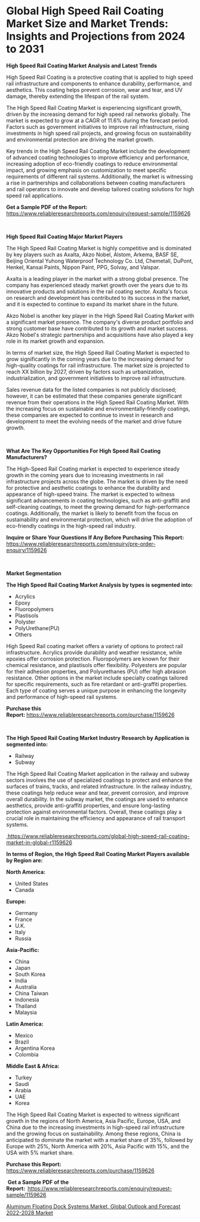 <p><h1>Global High Speed Rail Coating Market Size and Market Trends: Insights and Projections from 2024 to 2031</h1></p><p><strong>High Speed Rail Coating Market Analysis and Latest Trends</strong></p>
<p><p>High Speed Rail Coating is a protective coating that is applied to high speed rail infrastructure and components to enhance durability, performance, and aesthetics. This coating helps prevent corrosion, wear and tear, and UV damage, thereby extending the lifespan of the rail system.</p><p>The High Speed Rail Coating Market is experiencing significant growth, driven by the increasing demand for high speed rail networks globally. The market is expected to grow at a CAGR of 11.6% during the forecast period. Factors such as government initiatives to improve rail infrastructure, rising investments in high speed rail projects, and growing focus on sustainability and environmental protection are driving the market growth.</p><p>Key trends in the High Speed Rail Coating Market include the development of advanced coating technologies to improve efficiency and performance, increasing adoption of eco-friendly coatings to reduce environmental impact, and growing emphasis on customization to meet specific requirements of different rail systems. Additionally, the market is witnessing a rise in partnerships and collaborations between coating manufacturers and rail operators to innovate and develop tailored coating solutions for high speed rail applications.</p></p>
<p><strong>Get a Sample PDF of the Report:&nbsp;</strong> <a href="https://www.reliableresearchreports.com/enquiry/request-sample/1159626">https://www.reliableresearchreports.com/enquiry/request-sample/1159626</a></p>
<p>&nbsp;</p>
<p><strong>High Speed Rail Coating Major Market Players</strong></p>
<p><p>The High Speed Rail Coating Market is highly competitive and is dominated by key players such as Axalta, Akzo Nobel, Alstom, Arkema, BASF SE, Beijing Oriental Yuhong Waterproof Technology Co. Ltd, Chemetall, DuPont, Henkel, Kansai Paints, Nippon Paint, PPG, Solvay, and Valspar. </p><p>Axalta is a leading player in the market with a strong global presence. The company has experienced steady market growth over the years due to its innovative products and solutions in the rail coating sector. Axalta's focus on research and development has contributed to its success in the market, and it is expected to continue to expand its market share in the future.</p><p>Akzo Nobel is another key player in the High Speed Rail Coating Market with a significant market presence. The company's diverse product portfolio and strong customer base have contributed to its growth and market success. Akzo Nobel's strategic partnerships and acquisitions have also played a key role in its market growth and expansion.</p><p>In terms of market size, the High Speed Rail Coating Market is expected to grow significantly in the coming years due to the increasing demand for high-quality coatings for rail infrastructure. The market size is projected to reach XX billion by 2027, driven by factors such as urbanization, industrialization, and government initiatives to improve rail infrastructure.</p><p>Sales revenue data for the listed companies is not publicly disclosed; however, it can be estimated that these companies generate significant revenue from their operations in the High Speed Rail Coating Market. With the increasing focus on sustainable and environmentally-friendly coatings, these companies are expected to continue to invest in research and development to meet the evolving needs of the market and drive future growth.</p></p>
<p>&nbsp;</p>
<p><strong>What Are The Key Opportunities For High Speed Rail Coating Manufacturers?</strong></p>
<p><p>The High-Speed Rail Coating market is expected to experience steady growth in the coming years due to increasing investments in rail infrastructure projects across the globe. The market is driven by the need for protective and aesthetic coatings to enhance the durability and appearance of high-speed trains. The market is expected to witness significant advancements in coating technologies, such as anti-graffiti and self-cleaning coatings, to meet the growing demand for high-performance coatings. Additionally, the market is likely to benefit from the focus on sustainability and environmental protection, which will drive the adoption of eco-friendly coatings in the high-speed rail industry.</p></p>
<p><strong>Inquire or Share Your Questions If Any Before Purchasing This Report:</strong> <a href="https://www.reliableresearchreports.com/enquiry/pre-order-enquiry/1159626">https://www.reliableresearchreports.com/enquiry/pre-order-enquiry/1159626</a></p>
<p>&nbsp;</p>
<p><strong>Market Segmentation</strong></p>
<p><strong>The High Speed Rail Coating Market Analysis by types is segmented into:</strong></p>
<p><ul><li>Acrylics</li><li>Epoxy</li><li>Fluoropolymers</li><li>Plastisols</li><li>Polyster</li><li>PolyUrethane(PU)</li><li>Others</li></ul></p>
<p><p>High Speed Rail coating market offers a variety of options to protect rail infrastructure. Acrylics provide durability and weather resistance, while epoxies offer corrosion protection. Fluoropolymers are known for their chemical resistance, and plastisols offer flexibility. Polyesters are popular for their adhesion properties, and Polyurethanes (PU) offer high abrasion resistance. Other options in the market include specialty coatings tailored for specific requirements, such as fire retardant or anti-graffiti properties. Each type of coating serves a unique purpose in enhancing the longevity and performance of high-speed rail systems.</p></p>
<p><strong>Purchase this Report:&nbsp;</strong><a href="https://www.reliableresearchreports.com/purchase/1159626">https://www.reliableresearchreports.com/purchase/1159626</a></p>
<p>&nbsp;</p>
<p><strong>The High Speed Rail Coating Market Industry Research by Application is segmented into:</strong></p>
<p><ul><li>Railway</li><li>Subway</li></ul></p>
<p><p>The High Speed Rail Coating Market application in the railway and subway sectors involves the use of specialized coatings to protect and enhance the surfaces of trains, tracks, and related infrastructure. In the railway industry, these coatings help reduce wear and tear, prevent corrosion, and improve overall durability. In the subway market, the coatings are used to enhance aesthetics, provide anti-graffiti properties, and ensure long-lasting protection against environmental factors. Overall, these coatings play a crucial role in maintaining the efficiency and appearance of rail transport systems.</p></p>
<p><a href="https://www.reliableresearchreports.com/global-high-speed-rail-coating-market-in-global-r1159626">&nbsp;https://www.reliableresearchreports.com/global-high-speed-rail-coating-market-in-global-r1159626</a></p>
<p><strong>In terms of Region, the High Speed Rail Coating Market Players available by Region are:</strong></p>
<p>
    <p> <strong> North America: </strong>
        <ul>
            <li>United States</li>
            <li>Canada</li>
        </ul>
        </p> 
    <p> <strong> Europe: </strong>
        <ul>
            <li>Germany</li>
            <li>France</li>
            <li>U.K.</li>
            <li>Italy</li>
            <li>Russia</li>
        </ul>
        </p> 
    <p> <strong> Asia-Pacific: </strong>
        <ul>
            <li>China</li>
            <li>Japan</li>
            <li>South Korea</li>
            <li>India</li>
            <li>Australia</li>
            <li>China Taiwan</li>
            <li>Indonesia</li>
            <li>Thailand</li>
            <li>Malaysia</li>
        </ul>
        </p> 
    <p> <strong> Latin America: </strong>
        <ul>
            <li>Mexico</li>
            <li>Brazil</li>
            <li>Argentina Korea</li>
            <li>Colombia</li>
        </ul>
        </p> 
    <p> <strong> Middle East & Africa: </strong>
        <ul>
            <li>Turkey</li>
            <li>Saudi</li>
            <li>Arabia</li>
            <li>UAE</li>
            <li>Korea</li>
        </ul>
    </p>
    </p>
<p><p>The High Speed Rail Coating Market is expected to witness significant growth in the regions of North America, Asia Pacific, Europe, USA, and China due to the increasing investments in high-speed rail infrastructure and the growing focus on sustainability. Among these regions, China is anticipated to dominate the market with a market share of 35%, followed by Europe with 25%, North America with 20%, Asia Pacific with 15%, and the USA with 5% market share.</p></p>
<p><strong>Purchase this Report: </strong><a href="https://www.reliableresearchreports.com/purchase/1159626">https://www.reliableresearchreports.com/purchase/1159626</a></p>
<p>&nbsp;<strong>Get a Sample PDF of the Report:&nbsp;&nbsp;</strong><a href="https://www.reliableresearchreports.com/enquiry/request-sample/1159626">https://www.reliableresearchreports.com/enquiry/request-sample/1159626</a></p>
<p><strong></strong></p>
<p><p><a href="https://github.com/gerrikabranch52024/Market-Research-Report-List-1/blob/main/aluminum-floating-dock-systems-market-global-outlook-and-forecast-2022-2028-market.md">Aluminum Floating Dock Systems Market, Global Outlook and Forecast 2022-2028 Market</a></p></p>